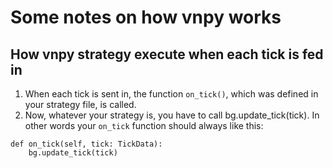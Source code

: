 # Some notes on how vnpy works
## How vnpy strategy execute when each tick is fed in
1. When each tick is sent in, the function `on_tick()`, which was defined in your strategy file, is called.
2.  Now, whatever your strategy is, you have to call bg.update_tick(tick). In other words your `on_tick` function should always like this:
```
def on_tick(self, tick: TickData):
    bg.update_tick(tick)
```
